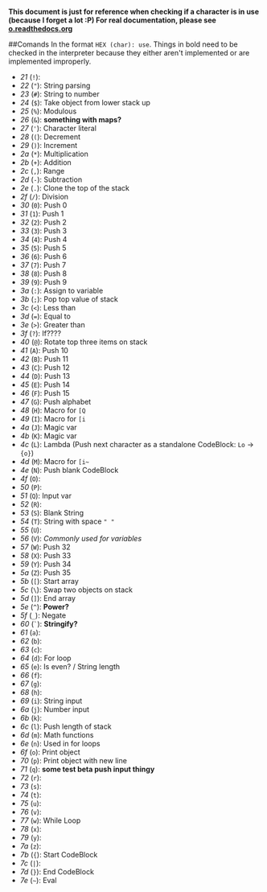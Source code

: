 **This document is just for reference when checking if a character is in use (because I forget a lot :P)
For real documentation, please see [o.readthedocs.org](http://o.readthedocs.org)**

##Comands
In the format `HEX (char): use`. Things in bold need to be checked in the interpreter because they either aren't implemented or are implemented improperly.

* _21_ (`!`): 
* _22_ (`"`): String parsing
* _23_ (`#`): String to number
* _24_ (`$`): Take object from lower stack up
* _25_ (`%`): Modulous
* _26_ (`&`): **something with maps?**
* _27_ (`'`): Character literal
* _28_ (`(`): Decrement
* _29_ (`)`): Increment
* _2a_ (`*`): Multiplication
* _2b_ (`+`): Addition
* _2c_ (`,`): Range
* _2d_ (`-`): Subtraction
* _2e_ (`.`): Clone the top of the stack
* _2f_ (`/`): Division
* _30_ (`0`): Push 0
* _31_ (`1`): Push 1
* _32_ (`2`): Push 2
* _33_ (`3`): Push 3
* _34_ (`4`): Push 4
* _35_ (`5`): Push 5
* _36_ (`6`): Push 6
* _37_ (`7`): Push 7
* _38_ (`8`): Push 8
* _39_ (`9`): Push 9
* _3a_ (`:`): Assign to variable
* _3b_ (`;`): Pop top value of stack
* _3c_ (`<`): Less than
* _3d_ (`=`): Equal to
* _3e_ (`>`): Greater than
* _3f_ (`?`): If????
* _40_ (`@`): Rotate top three items on stack
* _41_ (`A`): Push 10
* _42_ (`B`): Push 11
* _43_ (`C`): Push 12
* _44_ (`D`): Push 13
* _45_ (`E`): Push 14
* _46_ (`F`): Push 15
* _47_ (`G`): Push alphabet
* _48_ (`H`): Macro for `[Q`
* _49_ (`I`): Macro for `[i`
* _4a_ (`J`): Magic var
* _4b_ (`K`): Magic var
* _4c_ (`L`): Lambda (Push next character as a standalone CodeBlock: `Lo` -> `{o}`)
* _4d_ (`M`): Macro for `[i~`
* _4e_ (`N`): Push blank CodeBlock
* _4f_ (`O`): 
* _50_ (`P`): 
* _51_ (`Q`): Input var
* _52_ (`R`): 
* _53_ (`S`): Blank String
* _54_ (`T`): String with space `" "`
* _55_ (`U`): 
* _56_ (`V`): _Commonly used for variables_
* _57_ (`W`): Push 32
* _58_ (`X`): Push 33
* _59_ (`Y`): Push 34
* _5a_ (`Z`): Push 35
* _5b_ (`[`): Start array
* _5c_ (`\`): Swap two objects on stack
* _5d_ (`]`): End array
* _5e_ (`^`): **Power?**
* _5f_ (`_`): Negate
* _60_ (`` ` ``): **Stringify?**
* _61_ (`a`): 
* _62_ (`b`): 
* _63_ (`c`): 
* _64_ (`d`): For loop
* _65_ (`e`): Is even? / String length
* _66_ (`f`): 
* _67_ (`g`): 
* _68_ (`h`): 
* _69_ (`i`): String input
* _6a_ (`j`): Number input
* _6b_ (`k`): 
* _6c_ (`l`): Push length of stack
* _6d_ (`m`): Math functions
* _6e_ (`n`): Used in for loops
* _6f_ (`o`): Print object
* _70_ (`p`): Print object with new line
* _71_ (`q`): **some test beta push input thingy**
* _72_ (`r`): 
* _73_ (`s`): 
* _74_ (`t`): 
* _75_ (`u`): 
* _76_ (`v`): 
* _77_ (`w`): While Loop
* _78_ (`x`): 
* _79_ (`y`): 
* _7a_ (`z`): 
* _7b_ (`{`): Start CodeBlock
* _7c_ (`|`): 
* _7d_ (`}`): End CodeBlock
* _7e_ (`~`): Eval